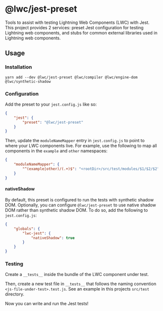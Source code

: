 # @lwc/jest-preset

Tools to assist with testing Lightning Web Components (LWC) with Jest. This project provides 2 services: preset Jest configuration for testing Lightning web components, and stubs for common external libraries used in Lightning web components.

## Usage

### Installation

```shell
yarn add --dev @lwc/jest-preset @lwc/compiler @lwc/engine-dom @lwc/synthetic-shadow
```

### Configuration

Add the preset to your `jest.config.js` like so:

```json
{
    "jest": {
        "preset": "@lwc/jest-preset"
    }
}
```

Then, update the `moduleNameMapper` entry in `jest.config.js` to point to where your LWC components live. For example, use the following to map all components in the `example` and `other` namespaces:

```json
{
    "moduleNameMapper": {
        "^(example|other)/(.+)$": "<rootDir>/src/test/modules/$1/$2/$2"
    }
}
```

#### nativeShadow

By default, this preset is configured to run the tests with synthetic shadow DOM. Optionally, you can configure `@lwc/jest-preset` to use native shadow DOM rather than synthetic shadow DOM. To do so, add the following to `jest.config.js`:

```json
{
    "globals": {
        "lwc-jest": {
            "nativeShadow": true
        }
    }
}
```

### Testing

Create a `__tests__` inside the bundle of the LWC component under test.

Then, create a new test file in `__tests__` that follows the naming convention `<js-file-under-test>.test.js`. See an example in this projects `src/test` directory.

Now you can write and run the Jest tests!
